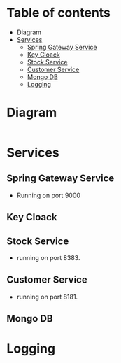 # Table of contents
- Diagram
- [Services](#services)
   - [Spring Gateway Service](#spring-gateway-service)
   - [Key Cloack](#key-cloack)
   - [Stock Service](#stock-service)
   - [Customer Service](#customer-service)
   - [Mongo DB](#mongo-db)
   - [Logging](#logging)

 # Diagram

 ```

 ```
# Services
## Spring Gateway Service
- Running on port 9000

## Key Cloack
## Stock Service
- running on port 8383.

## Customer Service
- running on port 8181.
## Mongo DB
# Logging

